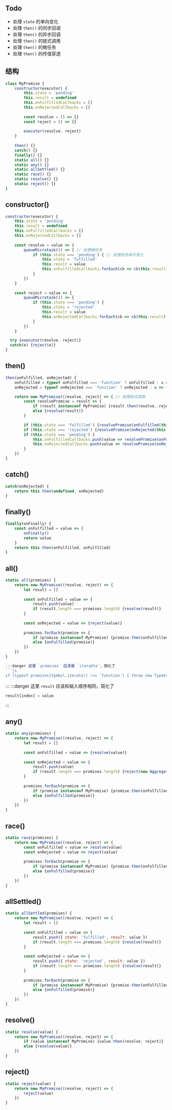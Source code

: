 ## Todo
- 处理 `state` 的单向变化
- 处理 `then()` 的同步回调
- 处理 `then()` 的异步回调
- 处理 `then()` 的链式调用
- 处理 `then()` 的微任务
- 处理 `then()` 的传值穿透
## 结构
```js
class MyPromise {
	constructor(executor) {
		this.state = 'pending'
		this.result = undefined
		this.onFulfilledCallbacks = []
		this.onRejectedCallbacks = []
		
		const resolve = () => {}
		const reject = () => {}
		
		executor(resolve, reject)
	}
	
	then() {}
	catch() {}
	finally() {}
	static all() {}
	static any() {}
	static allSettled() {}
	static race() {}
	static resolve() {}
	static reject() {}
}
```
## constructor()
```js
constructor(executor) {
	this.state = 'pending'
	this.result = undefined
	this.onFulfilledCallbacks = []
	this.onRejectedCallbacks = []
	
	const resolve = value => {
		queueMicrotask(() => { // 处理微任务
			if (this.state === 'pending') { // 处理状态单次变化
				this.state = 'fulfilled'
				this.result = value
				this.onFulfilledCallbacks.forEach(cb => cb(this.result))
			}
		})
	}
	
	const reject = value => {
		queueMicrotask(() => {
			if (this.state === 'pending') {
				this.state = 'rejected'
				this.result = value
				this.onRejectedCallbacks.forEach(cb => cb(this.result))
			}
		})
	}

  try {executor(resolve, reject)}
  catch(e) {reject(e)}
}
```
## then()
```js
then(onFulfilled, onRejected) {
	onFulfilled = typeof onFulfilled === 'function' ? onFulfilled : x => x //　处理传值穿透
	onRejected = typeof onRejected === 'function' ? onRejected : x => { throw x }

	return new MyPromise((resolve, reject) => { // 处理链式调用
		const resolvePromise = result => {
			if (result instanceof MyPromise) {result.then(resolve, reject)}
			else {resolve(result)}
		}

		if (this.state === 'fulfilled') {resolvePromise(onFulfilled(this.result))} // 处理同步回调
		if (this.state === 'rejected') {resolvePromise(onRejected(this.result))}
		if (this.state === 'pending') {
			this.onFulfilledCallbacks.push(value => resolvePromise(onFulfilled(value))) // 处理异步回调
			this.onRejectedCallbacks.push(value => resolvePromise(onRejected(value)))
		}
	})
}
```

## catch()
```js
catch(onRejected) {
	return this.then(undefined, onRejected)
}
```
## finally()
```js
finally(onFinally) {
	const onFulfilled = value => {
		onFinally()
		return value
	}
	return this.then(onFulfilled, onFulfilled)
}
```
## all()
```js
static all(promises) {
	return new MyPromise((resolve, reject) => {
		let result = []
		
		const onFulfilled = value => {
			result.push(value)
			if (result.length === promises.length) {resolve(result)}
		} 
		
		const onRejected = value => {reject(value)}
		
		promises.forEach(promise => {
			if (promise instanceof MyPromise) {promise.then(onFulfilled, onRejected)}
			else {onFulfilled(promise)}
		})
	})
}

:::danger 这里 `promises` 应该是 `iterable`，简化了
```js
if (typeof promises[Symbol.iterator] !== 'function') { throw new TypeError('promises is not iterable')}
```
:::
:::danger 这里 `result` 应该和输入顺序相同，简化了
```js
result[index] = value
```
:::
## any()
```js
static any(promises) {
	return new MyPromise((resolve, reject) => {
		let result = []
		
		const onFulfilled = value => {resolve(value)}
		
		const onRejected = value => {
			result.push(value)
			if (result.length === promises.length) {reject(new AggregateError('All promises were rejected'))}
		}
		
		promises.forEach(promise => {
			if (promise instanceof MyPromise) {promise.then(onFulfilled, onRejected)}
			else {onFulfilled(promise)}
		})
	})
}
```
## race()
```js
static race(promises) {
	return new MyPromise((resolve, reject) => {
		const onFulfilled = value => resolve(value)
		const onRejected = value => reject(value)
		
		promises.forEach(promise => {
			if (promise instanceof MyPromise) {promise.then(onFulfilled, onRejected)}
			else {onFulfilled(promise)}
		})
	})
}
```
## allSettled()
```js
static allSettled(promises) {
	return new MyPromise((resolve, reject) => {
		let result = []
		
		const onFulfilled = value => {
			result.push({ state: 'fulfilled', result: value })
			if (result.length === promises.length) {resolve(result)}
		}
		
		const onRejected = value => {
			result.push({ state: 'rejected', result: value })
			if (result.length === promises.length) {resolve(result)}
		}
		
		promises.forEach(promise => {
			if (promise instanceof MyPromise) {promise.then(onFulfilled, onRejected)}
			else {onFulfilled(promise)}
		})
	})
}
```
## resolve()
```js
static resolve(value) {
	return new MyPromise((resolve, reject) => {
		if (value instanceof MyPromise) {value.then(resolve, reject)}
		else {resolve(value)}
	})
}
```
## reject()
```js
static reject(value) {
	return new MyPromise((resolve, reject) => {
		reject(value)
	})
}
```